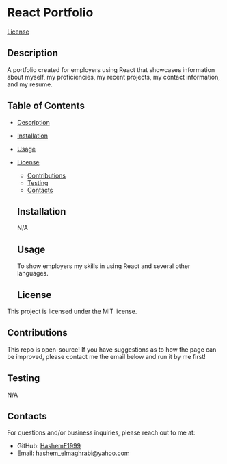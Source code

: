 # React Portfolio
  [License](https://img.shields.io/badge/license-MIT-blue.svg)

  ## Description
  A portfolio created for employers using React that showcases information about myself, my proficiencies, my recent projects, my contact information, and my resume.

  ## Table of Contents
  - [Description](#description)
  - [Installation](#installation)
  - [Usage](#usage)
  
- [License](#license)

  - [Contributions](#contributions)
  - [Testing](#testing)
  - [Contacts](#contacts)

  ## Installation
  N/A

  ## Usage
  To show employers my skills in using React and several other languages.

    ## License
This project is licensed under the MIT license.

  ## Contributions
  This repo is open-source! If you have suggestions as to how the page can be improved, please contact me the email below and run it by me first!

  ## Testing
  N/A

  ## Contacts
  For questions and/or business inquiries, please reach out to me at:
  - GitHub: [HashemE1999](https://github.com/HashemE1999)
  - Email: [hashem_elmaghrabi@yahoo.com](mailto:hashem_elmaghrabi@yahoo.com)
